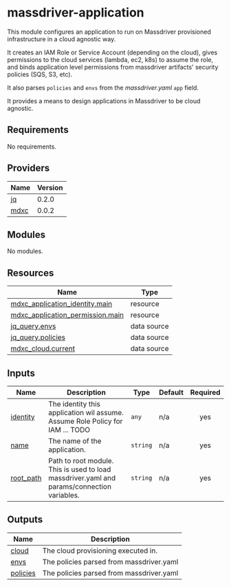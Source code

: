 # massdriver-application

This module configures an application to run on Massdriver provisioned infrastructure in a cloud agnostic way.

It creates an IAM Role or Service Account (depending on the cloud), gives permissions to the cloud services (lambda, ec2, k8s) to assume the role, and binds application level permissions from massdriver artifacts' security policies (SQS, S3, etc).

It also parses `policies` and `envs` from the _massdriver.yaml_ `app` field.

It provides a means to design applications in Massdriver to be cloud agnostic.

<!-- BEGINNING OF PRE-COMMIT-TERRAFORM DOCS HOOK -->
## Requirements

No requirements.

## Providers

| Name | Version |
|------|---------|
| <a name="provider_jq"></a> [jq](#provider\_jq) | 0.2.0 |
| <a name="provider_mdxc"></a> [mdxc](#provider\_mdxc) | 0.0.2 |

## Modules

No modules.

## Resources

| Name | Type |
|------|------|
| [mdxc_application_identity.main](https://registry.terraform.io/providers/massdriver-cloud/mdxc/latest/docs/resources/application_identity) | resource |
| [mdxc_application_permission.main](https://registry.terraform.io/providers/massdriver-cloud/mdxc/latest/docs/resources/application_permission) | resource |
| [jq_query.envs](https://registry.terraform.io/providers/massdriver-cloud/jq/latest/docs/data-sources/query) | data source |
| [jq_query.policies](https://registry.terraform.io/providers/massdriver-cloud/jq/latest/docs/data-sources/query) | data source |
| [mdxc_cloud.current](https://registry.terraform.io/providers/massdriver-cloud/mdxc/latest/docs/data-sources/cloud) | data source |

## Inputs

| Name | Description | Type | Default | Required |
|------|-------------|------|---------|:--------:|
| <a name="input_identity"></a> [identity](#input\_identity) | The identity this application wil assume. Assume Role Policy for IAM ... TODO | `any` | n/a | yes |
| <a name="input_name"></a> [name](#input\_name) | The name of the application. | `string` | n/a | yes |
| <a name="input_root_path"></a> [root\_path](#input\_root\_path) | Path to root module. This is used to load massdriver.yaml and params/connection variables. | `string` | n/a | yes |

## Outputs

| Name | Description |
|------|-------------|
| <a name="output_cloud"></a> [cloud](#output\_cloud) | The cloud provisioning executed in. |
| <a name="output_envs"></a> [envs](#output\_envs) | The policies parsed from massdriver.yaml |
| <a name="output_policies"></a> [policies](#output\_policies) | The policies parsed from massdriver.yaml |
<!-- END OF PRE-COMMIT-TERRAFORM DOCS HOOK -->
